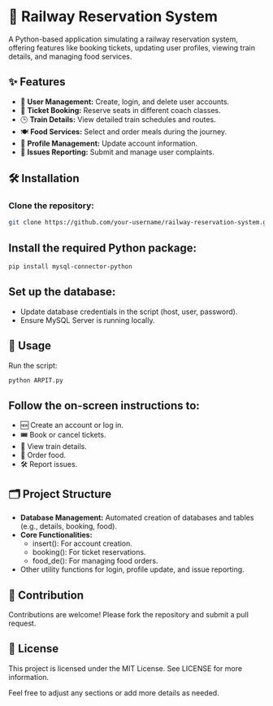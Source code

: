 # 🚂 Railway Reservation System

A Python-based application simulating a railway reservation system, offering features like booking tickets, updating user profiles, viewing train details, and managing food services.

## ✨ Features
- 👤 **User Management:** Create, login, and delete user accounts.
- 🎫 **Ticket Booking:** Reserve seats in different coach classes.
- 🕒 **Train Details:** View detailed train schedules and routes.
- 🍽️ **Food Services:** Select and order meals during the journey.
- 🔧 **Profile Management:** Update account information.
- 📝 **Issues Reporting:** Submit and manage user complaints.

## 🛠️ Installation

### Clone the repository:

```bash
git clone https://github.com/your-username/railway-reservation-system.git
```

## Install the required Python package:
```bash
pip install mysql-connector-python
```
## Set up the database:
- Update database credentials in the script (host, user, password).
- Ensure MySQL Server is running locally.
## 🚀 Usage
Run the script:
```bash
python ARPIT.py
```
## Follow the on-screen instructions to:
- 🆕 Create an account or log in.
- 🎟️ Book or cancel tickets.
- 🚆 View train details.
- 🍲 Order food.
- 🛠️ Report issues.
## 🗂️ Project Structure
- **Database Management:** Automated creation of databases and tables (e.g., details, booking, food).
- **Core Functionalities:**
  - insert(): For account creation.
  - booking(): For ticket reservations.
  - food_de(): For managing food orders.
- Other utility functions for login, profile update, and issue reporting.
## 🤝 Contribution
Contributions are welcome! Please fork the repository and submit a pull request.

## 📜 License
This project is licensed under the MIT License. See LICENSE for more information.

Feel free to adjust any sections or add more details as needed.
